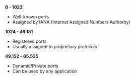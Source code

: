 **0 - 1023**
- Well-known ports
- Assigned by IANA (Internet Assigned Numbers Authority)

**1024 - 49.151**
- Registered ports
- Usually assigned to proprietary protocols

**49.152 - 65.535**
- Dynamic/Private ports
- Can be used by any application
